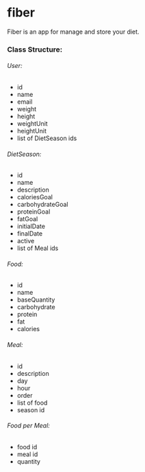 # fiber

Fiber is an app for manage and store your diet.

### Class Structure:

###### User:
* id
* name
* email
* weight
* height
* weightUnit
* heightUnit
* list of DietSeason ids

###### DietSeason:
* id
* name
* description
* caloriesGoal
* carbohydrateGoal
* proteinGoal
* fatGoal
* initialDate
* finalDate
* active
* list of Meal ids

###### Food:
* id
* name
* baseQuantity
* carbohydrate
* protein
* fat
* calories

###### Meal:
* id
* description
* day
* hour
* order
* list of food
* season id

###### Food per Meal:
* food id
* meal id
* quantity

